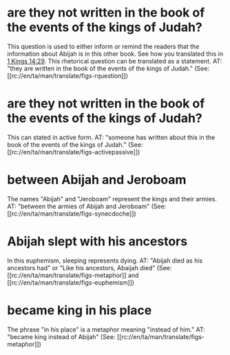 # are they not written in the book of the events of the kings of Judah?

This question is used to either inform or remind the readers that the information about Abijah is in this other book. See how you translated this in [1 Kings 14:29](../14/29.md). This rhetorical question can be translated as a statement. AT: "they are written in the book of the events of the kings of Judah." (See: [[rc://en/ta/man/translate/figs-rquestion]])

# are they not written in the book of the events of the kings of Judah?

This can stated in active form. AT: "someone has written about this in the book of the events of the kings of Judah." (See: [[rc://en/ta/man/translate/figs-activepassive]])

# between Abijah and Jeroboam

The names "Abijah" and "Jeroboam" represent the kings and their armies. AT: "between the armies of Abijah and Jeroboam" (See: [[rc://en/ta/man/translate/figs-synecdoche]])

# Abijah slept with his ancestors

In this euphemism, sleeping represents dying. AT: "Abijah died as his ancestors had" or "Like his ancestors, Abaijah died" (See: [[rc://en/ta/man/translate/figs-metaphor]] and [[rc://en/ta/man/translate/figs-euphemism]])

# became king in his place

The phrase "in his place" is a metaphor meaning "instead of him." AT: "became king instead of Abijah" (See: [[rc://en/ta/man/translate/figs-metaphor]])